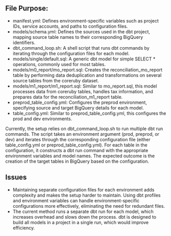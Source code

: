 ## File Purpose:
* manifest.yml: Defines environment-specific variables such as project IDs, service accounts, and paths to configuration files.
* models/schema.yml: Defines the sources used in the dbt project, mapping source table names to their corresponding BigQuery identifiers.
* dbt_command_loop.sh: A shell script that runs dbt commands by iterating through the configuration files for each model.
* models/single/default.sql: A generic dbt model for simple SELECT * operations, commonly used for most tables.
* models/m0_report/mo_report.sql: Creates the reconciliation_mo_report table by performing data deduplication and transformations on several source tables from the coreruby dataset.
* models/m1_report/m1_report.sql: Similar to mo_report.sql, this model processes data from coreruby tables, handles tax information, and prepares data for the reconciliation_m1_report table.
* preprod_table_config.yml: Configures the preprod environment, specifying source and target BigQuery details for each model.
* table_config.yml: Similar to preprod_table_config.yml, this configures the prod and dev environments.

Currently, the setup relies on dbt_command_loop.sh to run multiple dbt run commands. The script takes an environment argument (prod, preprod, or dev) and iterates through the corresponding configuration file (either table_config.yml or preprod_table_config.yml). For each table in the configuration, it constructs a dbt run command with the appropriate environment variables and model names. The expected outcome is the creation of the target tables in BigQuery based on the configuration.

## Issues

* Maintaining separate configuration files for each environment adds complexity and makes the setup harder to maintain. Using dbt profiles and environment variables can handle environment-specific configurations more effectively, eliminating the need for redundant files.
* The current method runs a separate dbt run for each model, which increases overhead and slows down the process. dbt is designed to build all models in a project in a single run, which would improve efficiency.
